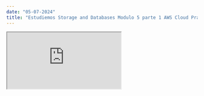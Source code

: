 ```yaml
---
date: "05-07-2024"
title: "Estudiemos Storage and Databases Modulo 5 parte 1 AWS Cloud Practitioner Essentials"
---
```

<iframe src="https://www.youtube.com/embed/QNOGUg_mnFs" allowfullscreen></iframe>

